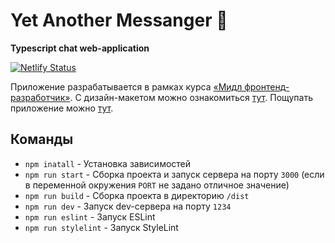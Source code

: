 # Yet Another Messanger 💬
**Typescript chat web-application**

[![Netlify Status](https://api.netlify.com/api/v1/badges/4c02c591-ad1e-438f-84d4-2042213020b9/deploy-status)](https://app.netlify.com/sites/yet-another-chat-application/deploys)

Приложение разрабатывается в рамках курса [«Мидл фронтенд-разработчик»](https://practicum.yandex.ru/middle-frontend/ "Курс «Мидл фронтенд-разработчик»").
С дизайн-макетом можно ознакомиться [тут](https://www.figma.com/file/IhQa6vJwmuLtUY53Nt4m5l/Chat-(Ya.Prct)?node-id=0-1&t=qGMi4BNXC334ELW1-0 "прототип в Figma").
Пощупать приложение можно [тут](https://yet-another-chat-application.netlify.app/ "Netlify").

## Команды

- `npm inatall` - Установка зависимостей
- `npm run start` - Сборка проекта и запуск сервера на порту `3000` (если в переменной окружения `PORT` не задано отличное значение)
- `npm run build` - Сборка проекта в директорию `/dist`
- `npm run dev` - Запуск dev-сервера на порту `1234`
- `npm run eslint` - Запуск ESLint
- `npm run stylelint` - Запуск StyleLint
